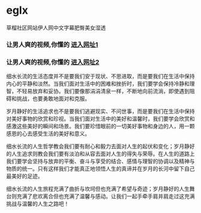 # eglx
草榴社区网站伊人网中文字幕肥臀美女湿透
                 
### 让男人爽的视频,你懂的  [进入网址1](https://jaakcc.com/?444)

### 让男人爽的视频,你懂的  [进入网址2](https://jaamcc.com/?444)
                       
细水长流的生活态度并不是要我们安于现状、不思进取，而是要我们在生活中保持内心的平静和淡然。当我们面对生活中的困难和挫折时，我们要学会保持冷静和理智，不轻易放弃和妥协。我们要像那涓涓清泉一样，不断地向前流淌，即使遇到阻碍和挑战，也要勇敢地面对和克服。

岁月静好的生活追求也不是要我们逃避现实、不问世事，而是要我们在生活中保持对美好事物的欣赏和珍视。当我们面对生活中的美好和温馨时，我们要学会欣赏和感激这些美好的瞬间和场景。我们要珍惜眼前的一切美好事物和身边的人，用一颗感恩的心去感受生活的美好和意义。

细水长流的人生哲学教会我们要有耐心和毅力去面对人生的起伏和变化；岁月静好的人生追求则教会我们要有淡泊和从容去面对人生的得失与荣辱。在人生的道路上我们要学会坚持与放弃的平衡、奋斗与享受的结合、感情与理智的协调以及精神与物质的统一。只有这样我们才能真正地领悟人生的真谛并在岁月的长河中留下自己最美好的足迹。

细水长流的人生旅程充满了曲折与坎坷但也充满了希望与奇迹；岁月静好的人生舞台则充满了悲欢离合但也充满了温馨与感动。让我们一起手牵手肩并肩走过这充满挑战与温馨的人生之路吧！
